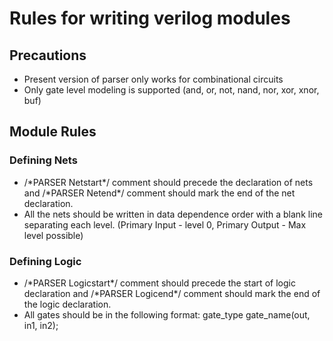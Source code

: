 # Rules for writing verilog modules
## Precautions
- Present version of parser only works for combinational circuits
- Only gate level modeling is supported (and, or, not, nand, nor, xor, xnor, buf)
## Module Rules
### Defining Nets
- /\*PARSER Netstart*/ comment should precede the declaration of nets and /\*PARSER Netend*/ comment should mark the end of the net declaration.
- All the nets should be written in data dependence order with a blank line separating each level. (Primary Input - level 0, Primary Output - Max level possible)

### Defining Logic
- /\*PARSER Logicstart*/ comment should precede the start of logic declaration and /\*PARSER Logicend*/ comment should mark the end of the logic declaration.
- All gates should be in the following format: gate_type gate_name(out, in1, in2);